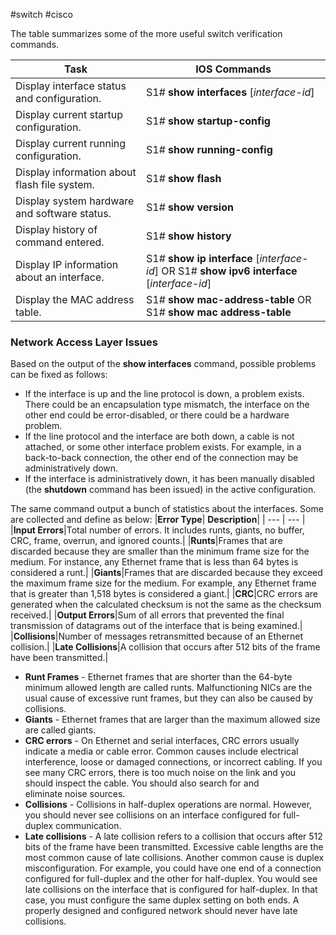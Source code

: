 #switch #cisco

The table summarizes some of the more useful switch verification commands.

|**Task**|**IOS Commands**|
| --- | --- |
|Display interface status and configuration.|S1# **show interfaces** [_interface-id_]|
|Display current startup configuration.|S1# **show startup-config**|
|Display current running configuration.|S1# **show running-config**|
|Display information about flash file system.|S1# **show flash**|
|Display system hardware and software status.|S1# **show version**|
|Display history of command entered.|S1# **show history**|
|Display IP information about an interface.|S1# **show ip interface** [_interface-id_] OR S1# **show ipv6 interface** [_interface-id_]|
|Display the MAC address table.|S1# **show mac-address-table** OR S1# **show mac address-table**|

### Network Access Layer Issues

Based on the output of the **show interfaces** command, possible problems can be fixed as follows:

-   If the interface is up and the line protocol is down, a problem exists. There could be an encapsulation type mismatch, the interface on the other end could be error-disabled, or there could be a hardware problem.
-   If the line protocol and the interface are both down, a cable is not attached, or some other interface problem exists. For example, in a back-to-back connection, the other end of the connection may be administratively down.
-   If the interface is administratively down, it has been manually disabled (the **shutdown** command has been issued) in the active configuration.

The same command output a bunch of statistics about the interfaces. Some are collected and define as below:
|**Error Type**| **Description**|
| --- | --- |
|**Input Errors**|Total number of errors. It includes runts, giants, no buffer, CRC, frame, overrun, and ignored counts.|
|**Runts**|Frames that are discarded because they are smaller than the minimum frame size for the medium. For instance, any Ethernet frame that is less than 64 bytes is considered a runt.|
|**Giants**|Frames that are discarded because they exceed the maximum frame size for the medium. For example, any Ethernet frame that is greater than 1,518 bytes is considered a giant.|
|**CRC**|CRC errors are generated when the calculated checksum is not the same as the checksum received.|
|**Output Errors**|Sum of all errors that prevented the final transmission of datagrams out of the interface that is being examined.|
|**Collisions**|Number of messages retransmitted because of an Ethernet collision.|
|**Late Collisions**|A collision that occurs after 512 bits of the frame have been transmitted.|

-   **Runt Frames** - Ethernet frames that are shorter than the 64-byte minimum allowed length are called runts. Malfunctioning NICs are the usual cause of excessive runt frames, but they can also be caused by collisions.
-   **Giants** - Ethernet frames that are larger than the maximum allowed size are called giants.
-   **CRC errors** - On Ethernet and serial interfaces, CRC errors usually indicate a media or cable error. Common causes include electrical interference, loose or damaged connections, or incorrect cabling. If you see many CRC errors, there is too much noise on the link and you should inspect the cable. You should also search for and eliminate noise sources.
-  **Collisions** - Collisions in half-duplex operations are normal. However, you should never see collisions on an interface configured for full-duplex communication.
-   **Late collisions** - A late collision refers to a collision that occurs after 512 bits of the frame have been transmitted. Excessive cable lengths are the most common cause of late collisions. Another common cause is duplex misconfiguration. For example, you could have one end of a connection configured for full-duplex and the other for half-duplex. You would see late collisions on the interface that is configured for half-duplex. In that case, you must configure the same duplex setting on both ends. A properly designed and configured network should never have late collisions.